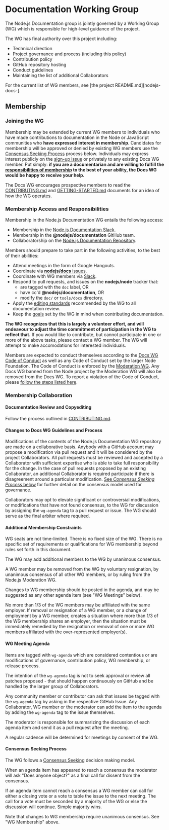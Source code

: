 # Documentation Working Group

The Node.js Documentation group is jointly governed by a Working Group (WG)
which is responsible for high-level guidance of the project.

The WG has final authority over this project including:

* Technical direction
* Project governance and process (including this policy)
* Contribution policy
* GitHub repository hosting
* Conduct guidelines
* Maintaining the list of additional Collaborators

For the current list of WG members, see [the project README.md][nodejs-docs-].

## Membership

### Joining the WG

Membership may be extended by current WG members to individuals who have made
contributions to documentation in the Node or JavaScript communities who **have
expressed interest in membership**. Candidates for membership will be approved
or denied by existing WG members use the [Consensus Seeking Process][consensus]
process below. Individuals may express interest publicly on the [sign-up
issue][sign-up] or privately to any existing Docs WG member. Put simply: **if
you are a documentarian and are willing to fulfill the [responsibilities of
membership][membership-responsibilities] to the best of your ability, the Docs
WG would be happy to receive your help.**

The Docs WG encourages prospective members to read the
[CONTRIBUTING.md][nodejs-doc-contributing] and
[GETTING-STARTED.md][nodejs-doc-getting-started] documents for an idea of how
the WG operates.

### Membership Access and Responsibilities

Membership in the Node.js Documentation WG entails the following access:

* Membership in the [Node.js Documentation Slack][nodejs-doc-slack].
* Membership in the **@nodejs/documentation** GitHub team.
* Collaboratorship on the [Node.js Documentation Repository][nodejs-doc-repo].

Members should prepare to take part in the following activities, to the best of
their abilities:

* Attend meetings in the form of Google Hangouts.
* Coordinate via [**nodejs/docs** issues][nodejs-doc-repo].
* Coordinate with WG members via [Slack][nodejs-doc-slack].
* Respond to pull requests, and issues on the **nodejs/node** tracker that:
  * are tagged with the `doc` label, OR
  * have cc'd **@nodejs/documentation**, OR
  * modify the `doc/` or `tools/docs` directory.
* Apply the [editing standards][nodejs-doc-standards] recommended by the WG to
  all documentation review.
* Keep the [goals][nodejs-doc-goals] set by the WG in mind when contributing
  documentation.

**The WG recognizes that this is largely a volunteer effort, and will endeavour
to adjust the time commitment of participation in the WG to reflect that.** If
you would like to contribute, but cannot participate in one or more of the
above tasks, please contact a WG member. The WG will attempt to make
accomodations for interested individuals.

Members are expected to conduct themselves according to the [Docs WG Code of
Conduct][nodejs-doc-coc] as well as any Code of Conduct set by the larger Node
Foundation. The Code of Conduct is enforced by the [Moderation
WG][nodejs-moderation]. Any Docs WG banned from the Node project by the
Moderation WG will also be removed from the Docs WG. To report a violation of
the Code of Conduct, please [follow the steps listed
here][nodejs-moderation-request].

### Membership Collaboration

#### Documentation Review and Copyediting

Follow the process outlined in [CONTRIBUTING.md][nodejs-doc-contributing].

#### Changes to Docs WG Guidelines and Process

Modifications of the contents of the Node.js Documentation WG repository are
made on a collaborative basis. Anybody with a GitHub account may propose a
modification via pull request and it will be considered by the project
Collaborators. All pull requests must be reviewed and accepted by a
Collaborator with sufficient expertise who is able to take full responsibility
for the change. In the case of pull requests proposed by an existing
Collaborator, an additional Collaborator is required participate if there is
disagreement around a particular modification. [See _Consensus Seeking Process_
below][consensus] for further detail on the consensus model used for
governance.

Collaborators may opt to elevate significant or controversial modifications, or
modifications that have not found consensus, to the WG for discussion by
assigning the `wg-agenda` tag to a pull request or issue. The WG should serve as
the final arbiter where required.

#### Additional Membership Constraints

WG seats are not time-limited. There is no fixed size of the WG. There is no
specific set of requirements or qualifications for WG membership beyond rules
set forth in this document.

The WG may add additional members to the WG by unanimous consensus.

A WG member may be removed from the WG by voluntary resignation, by unanimous
consensus of all other WG members, or by ruling from the Node.js Moderation WG.

Changes to WG membership should be posted in the agenda, and may be suggested as
any other agenda item (see "WG Meetings" below).

No more than 1/3 of the WG members may be affiliated with the same employer. If
removal or resignation of a WG member, or a change of employment by a WG member,
creates a situation where more than 1/3 of the WG membership shares an employer,
then the situation must be immediately remedied by the resignation or removal of
one or more WG members affiliated with the over-represented employer(s).

#### WG Meeting Agenda

Items are tagged with `wg-agenda` which are considered contentious or are
modifications of governance, contribution policy, WG membership, or release
process.

The intention of the `wg-agenda` tag is not to seek approval or review all
patches proposed - that should happen continuously on GitHub and be handled by
the larger group of Collaborators.

Any community member or contributor can ask that issues be tagged with the
`wg-agenda` tag by asking in the respective GitHub Issue. Any Collaborator, WG
member or the moderator can add the item to the agenda by adding the `wg-agenda`
tag to the issue themselves.

The moderator is responsible for summarizing the discussion of each agenda item
and send it as a pull request after the meeting.

A regular cadence will be determined for meetings by consent of the WG.

#### Consensus Seeking Process

The WG follows a [Consensus Seeking][external-consensus] decision making model.

When an agenda item has appeared to reach a consensus the moderator will ask
"Does anyone object?" as a final call for dissent from the consensus.

If an agenda item cannot reach a consensus a WG member can call for either a
closing vote or a vote to table the issue to the next meeting. The call for a
vote must be seconded by a majority of the WG or else the discussion will
continue. Simple majority wins.

Note that changes to WG membership require unanimous consensus.  See "WG
Membership" above.

[consensus]: #consensus-seeking-process
[sign-up]: https://github.com/nodejs/docs/issues/2
[membership-responsibilities]: #membership-access-and-responsibilities
[nodejs-doc-slack]: https://nodejs-docs.slack.com/
[nodejs-doc-repo]: https://github.com/nodejs/docs
[nodejs-doc-standards]: https://github.com/nodejs/docs/blob/master/GETTING-STARTED.md#how-we-write
[nodejs-doc-goals]: https://github.com/nodejs/docs/blob/master/GETTING-STARTED.md#why-we-write-docs
[nodejs-doc-coc]: https://github.com/nodejs/docs/blob/master/CONTRIBUTING.md#code-of-conduct
[nodejs-moderation]: https://github.com/nodejs/moderation
[nodejs-moderation-request]: https://github.com/nodejs/TSC/blob/master/Moderation-Policy.md#requesting-moderation
[nodejs-doc-contributing]: ./CONTRIBUTING.md
[nodejs-doc-getting-started]: ./GETTING-STARTED.md
[external-consensus]: http://en.wikipedia.org/wiki/Consensus-seeking_decision-making
